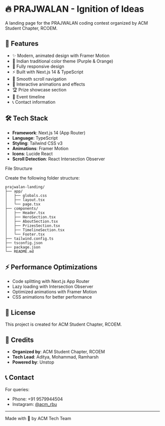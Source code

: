 # 🔥 PRAJWALAN - Ignition of Ideas

A landing page for the PRAJWALAN coding contest organized by ACM Student Chapter, RCOEM.

## 🚀 Features

- ✨ Modern, animated design with Framer Motion
- 🎨 Indian traditional color theme (Purple & Orange)
- 📱 Fully responsive design
- ⚡ Built with Next.js 14 & TypeScript
- 🎯 Smooth scroll navigation
- 💫 Interactive animations and effects
- 🏆 Prize showcase section
- 📅 Event timeline
- 📞 Contact information

## 🛠️ Tech Stack

- **Framework**: Next.js 14 (App Router)
- **Language**: TypeScript
- **Styling**: Tailwind CSS v3
- **Animations**: Framer Motion
- **Icons**: Lucide React
- **Scroll Detection**: React Intersection Observer

File Structure

Create the following folder structure:

```
prajwalan-landing/
├── app/
│   ├── globals.css
│   ├── layout.tsx
│   └── page.tsx
├── components/
│   ├── Header.tsx
│   ├── HeroSection.tsx
│   ├── AboutSection.tsx
│   ├── PrizesSection.tsx
│   ├── TimelineSection.tsx
│   └── Footer.tsx
├── tailwind.config.ts
├── tsconfig.json
├── package.json
└── README.md
```


## ⚡ Performance Optimizations

- Code splitting with Next.js App Router
- Lazy loading with Intersection Observer
- Optimized animations with Framer Motion
- CSS animations for better performance

## 📄 License

This project is created for ACM Student Chapter, RCOEM.

## 👥 Credits

- **Organized by**: ACM Student Chapter, RCOEM
- **Tech Lead**: Aditya, Mohammad, Ramharsh
- **Powered by**: Unstop

## 📞 Contact

For queries:
- Phone: +91 9579944504
- Instagram: [@acm_rbu](https://www.instagram.com/acm_rbu)

---

Made with 💜 by ACM Tech Team
